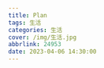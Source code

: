```yaml
---
title: Plan
tags: 生活
categories: 生活
cover: /img/生活.jpg
abbrlink: 24953
date: 2023-04-06 14:30:00
---
```

